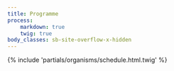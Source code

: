 ```yaml
---
title: Programme
process:
    markdown: true
    twig: true
body_classes: sb-site-overflow-x-hidden
---
```


{% include 'partials/organisms/schedule.html.twig' %}

